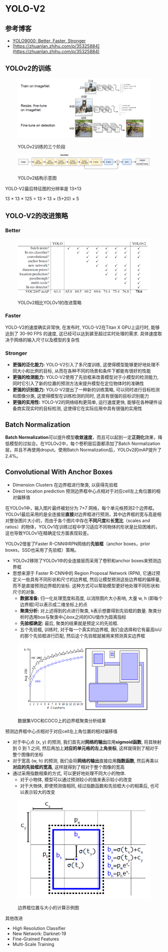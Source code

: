 # YOLO-V2

## 参考博客

* [YOLO9000: Better, Faster, Stronger](https://arxiv.org/abs/1612.08242)
* [https://zhuanlan.zhihu.com/p/35325884](https://zhuanlan.zhihu.com/p/35325884)

## YOLOv2的训练

<figure><img src="../.gitbook/assets/v2-a2167f0ab8d7b65a849ce4f38e53e6b5_720w.webp" alt=""><figcaption><p>YOLOv2训练的三个阶段</p></figcaption></figure>

<figure><img src="../.gitbook/assets/v2-b23fdd08f65266f7af640c1d3d00c05f_720w.png" alt=""><figcaption><p>YOLOv2结构示意图</p></figcaption></figure>

YOLO-V2最后特征图的分辨率是 13×13

13 × 13 × 125 = 13 × 13 × (5+20) × 5

## YOLO-V2的改进策略

### Better

<figure><img src="../.gitbook/assets/v2-8f48ba80f887fd5b26bd4211cf740c39_720w.webp" alt=""><figcaption><p>YOLOv2相比YOLOv1的改进策略</p></figcaption></figure>

### Faster

YOLO-V2的速度确实非常快, 在发布时, YOLO-V2在Titan X GPU上运行时, 能够达到了 30-90 FPS 的速度, 这已经可以达到甚至超过实时处理的需求. 具体速度取决于网络的输入尺寸以及模型的复杂性

### Stronger

* **更强的泛化能力:** YOLO-V2引入了多尺度训练, 这使得模型能够更好地处理不同大小和比例的目标, 从而在各种不同的场景和条件下都能有很好的性能
* **更强的检测能力:** YOLO-V2使用了先验框来改善模型对于小模型的检测能力, 同时它引入了新的位置的预测方法来提升模型在定位物体时的准确性
* **更强的识别能力:** YOLO-V2提出了一种新的训练策略, 可以同时进行目标检测和图像分类, 这使得模型在训练检测的同时, 还具有很强的目标识别能力
* **更强的实用性:** YOLO-V2的网络结构更简单, 运行速度更快, 能够在各种硬件设备商实现实时的目标检测, 这使得它在实际应用中具有很强的实用性

## Batch Normalization

**Batch Normalization**可以提升模型**收敛速度**，而且可以起到一定**正则化**效果，降低模型的过拟合。在YOLOv2中，每个卷积层后面都添加了Batch Normalization层，并且不再使用droput。使用Batch Normalization后，YOLOv2的mAP提升了2.4%。

## Convolutional With Anchor Boxes

* Dimension Clusters 在边界框进行聚类, 以获得先验框
* Direct location prediction 预测边界框中心点相对于对应cell左上角位置的相对偏移值

在YOLOv1中，输入图片最终被划分为 7×7 网格，每个单元格预测2个边界框。YOLOv1最后采用的是全连接层**直接**对边界框进行预测，其中边界框的宽与高是相对整张图片大小的，而由于各个图片中存在**不同尺度**和**长宽比**（scales and ratios）的物体，YOLOv1在训练过程中学习适应不同物体的形状是比较困难的，这也导致YOLOv1在精确定位方面表现较差。

YOLOv2借鉴了Faster R-CNN中RPN网络的**先验框**（anchor boxes，prior boxes，SSD也采用了先验框）策略。

* YOLOv2移除了YOLOv1中的全连接层而采用了卷积和anchor boxes来预测边界框
* 思想来源于 Faster R-CNN中的 Region Proposal Network (RPN), 它通过预定义一些具有不同形状和尺寸的边界框, 然后让模型预测这些边界框的偏移量, 而不是直接预测边界框的坐标. 这种方式可以帮助模型更好地处理不同形状和尺寸的对象.
  * **数据准备:** 归一化处理宽度和高度, 以消除图片大小影响, 大量 w, h (即每个边界框)可以表示成二维坐标上的点
  * **聚类分析:** 对上述得到的点进行聚类, k表示想要得到先验框的数量. 聚类分析时选用box与聚类中心box之间的IOU值作为距离指标
  * **先验框确定:** 最后, 聚类的结果就是预定义的先验框.&#x20;
  * 五个先验框, 训练时, 对于每一个真实的边界框, 我们会选择和它有最高IoU的那个先验框进行匹配, 然后这个先验框就被用来预测真实边界框

<figure><img src="../.gitbook/assets/v2-0c6e54419d7fb2ffada1aa7ac9540c7e_720w.png" alt=""><figcaption><p>数据集VOC和COCO上的边界框聚类分析结果</p></figcaption></figure>

预测边界框中心点相对于对应cell左上角位置的相对偏移值

* 对于中心点 (x, y) 的预测, 我们首先对**网络的输出**应用**sigmoid函数**, 将其映射到 0 到 1 之间, 然后再加上**对应的单元格的左上角坐标**, 这样就得到了相对于整个图像的坐标
* 对于宽高 (w, h) 的预测, 我们会将**网络的输出**直接应用**指数函数**, 然后再乘以**对应的先验框的宽高**, 这样就得到了相对于整个图像的宽高
* 通过采用指数相乘的方式, 可以更好地处理不同大小的物体.&#x20;
  * 对于小物体, 模型可以通过预测较小的值来表示较小的改变
  * 对于大物体, 即使预测值相同, 经过指数函数和先验框大小的相乘后, 也可以表示较大的改变

<figure><img src="../.gitbook/assets/v2-7fee941c2e347efc2a3b19702a4acd8e_720w.png" alt=""><figcaption><p>边界框位置与大小的计算示例图</p></figcaption></figure>



其他改进

* High Resolution Classifier
* New Network: Darknet-19
* Fine-Grained Features
* Multi-Scale Training





